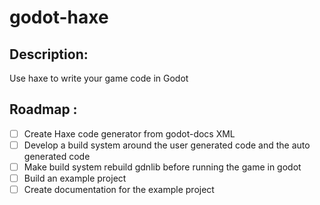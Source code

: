 # godot-haxe

## Description:
Use haxe to write your game code in Godot

## Roadmap :
- [ ] Create Haxe code generator from godot-docs XML
- [ ] Develop a build system around the user generated code and the auto generated code
- [ ] Make build system rebuild gdnlib before running the game in godot
- [ ] Build an example project 
- [ ] Create documentation for the example project
